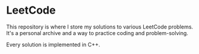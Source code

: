 # LeetCode

This repository is where I store my solutions to various LeetCode problems. It's a personal archive and a way to practice coding and problem-solving.


Every solution is implemented in C++.


